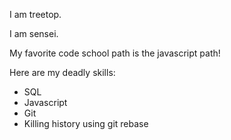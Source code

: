 I am treetop.

I am sensei.

My favorite code school path is the javascript path!

Here are my deadly skills:
* SQL
* Javascript
* Git
* Killing history using git rebase